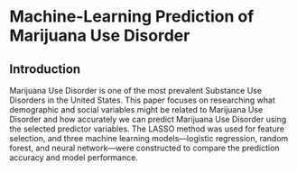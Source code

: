 # Machine-Learning Prediction of Marijuana Use Disorder

## Introduction

Marijuana Use Disorder is one of the most prevalent Substance Use Disorders in the United States. This paper focuses on researching what demographic and social variables might be related to Marijuana Use Disorder and how accurately we can predict Marijuana Use Disorder using the selected predictor variables. The LASSO method was used for feature selection, and three machine learning models—logistic regression, random forest, and neural network—were constructed to compare the prediction accuracy and model performance.
